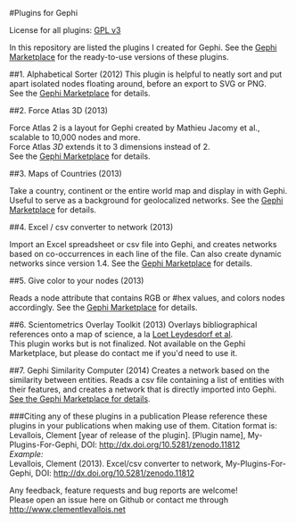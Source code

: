 #Plugins for Gephi  

License for all plugins: [GPL v3](https://github.com/seinecle/My-Plugins-for-Gephi/blob/master/gpl-3.0.txt)

In this repository are listed the plugins I created for Gephi. See the [Gephi Marketplace](https://marketplace.gephi.org/) for the ready-to-use versions of these plugins.

##1. Alphabetical Sorter (2012)
This plugin is helpful to neatly sort and put apart isolated nodes floating around, before an export to SVG or PNG.  
See the [Gephi Marketplace](https://marketplace.gephi.org/plugin/alphabetical-sorter/) for details.  


##2. Force Atlas 3D (2013)

Force Atlas 2 is a layout for Gephi created by Mathieu Jacomy et al., scalable to 10,000 nodes and more.  
Force Atlas *3D* extends it to 3 dimensions instead of 2.  
See the [Gephi Marketplace](https://marketplace.gephi.org/plugin/force-atlas-3d/) for details.  

##3. Maps of Countries (2013)

Take a country, continent or the entire world map and display in with Gephi. Useful to serve as a background for geolocalized networks.
See the [Gephi Marketplace](https://marketplace.gephi.org/plugin/maps-of-countries/) for details.  


##4. Excel / csv converter to network (2013)

Import an Excel spreadsheet or csv file into Gephi, and creates networks based on co-occurrences in each line of the file. Can also create dynamic networks since version 1.4.
See the [Gephi Marketplace](https://marketplace.gephi.org/plugin/excel-csv-converter-to-network/) for details.

##5. Give color to your nodes (2013)

Reads a node attribute that contains RGB or #hex values, and colors nodes accordingly.
See the [Gephi Marketplace](https://marketplace.gephi.org/plugin/give-color-to-nodes/) for details.

##6. Scientometrics Overlay Toolkit (2013)
Overlays bibliographical references onto a map of science, a la [Loet Leydesdorf et al](http://www.leydesdorff.net/overlaytoolkit/).  
This plugin works but is not finalized. Not available on the Gephi Marketplace, but please do contact me if you'd need to use it.


##7. Gephi Similarity Computer (2014)
Creates a network based on the similarity between entities. Reads a csv file containing a list of entities with their features, and creates a network that is directly imported into Gephi.  
[See the Gephi Marketplace for details](https://marketplace.gephi.org/plugin/similarity-computer/).  

###Citing any of these plugins in a publication
Please reference these plugins in your publications when making use of them. Citation format is:  
Levallois, Clement [year of release of the plugin]. [Plugin name], My-Plugins-For-Gephi, DOI: http://dx.doi.org/10.5281/zenodo.11812    
*Example:*  
Levallois, Clement (2013). Excel/csv converter to network, My-Plugins-For-Gephi, DOI: http://dx.doi.org/10.5281/zenodo.11812  
  
Any feedback, feature requests and bug reports are welcome!  
Please open an issue here on Github or contact me through http://www.clementlevallois.net